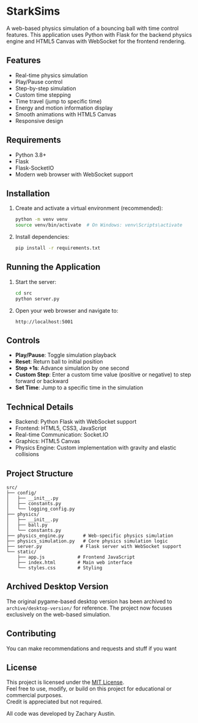 # StarkSims

A web-based physics simulation of a bouncing ball with time control features. This application uses Python with Flask for the backend physics engine and HTML5 Canvas with WebSocket for the frontend rendering.

## Features

- Real-time physics simulation
- Play/Pause control
- Step-by-step simulation
- Custom time stepping
- Time travel (jump to specific time)
- Energy and motion information display
- Smooth animations with HTML5 Canvas
- Responsive design

## Requirements

- Python 3.8+
- Flask
- Flask-SocketIO
- Modern web browser with WebSocket support

## Installation

1. Create and activate a virtual environment (recommended):
   ```bash
   python -m venv venv
   source venv/bin/activate  # On Windows: venv\Scripts\activate
   ```

2. Install dependencies:
   ```bash
   pip install -r requirements.txt
   ```

## Running the Application

1. Start the server:
   ```bash
   cd src
   python server.py
   ```

2. Open your web browser and navigate to:
   ```
   http://localhost:5001
   ```

## Controls

- **Play/Pause**: Toggle simulation playback
- **Reset**: Return ball to initial position
- **Step +1s**: Advance simulation by one second
- **Custom Step**: Enter a custom time value (positive or negative) to step forward or backward
- **Set Time**: Jump to a specific time in the simulation

## Technical Details

- Backend: Python Flask with WebSocket support
- Frontend: HTML5, CSS3, JavaScript
- Real-time Communication: Socket.IO
- Graphics: HTML5 Canvas
- Physics Engine: Custom implementation with gravity and elastic collisions

## Project Structure

```
src/
├── config/
│   ├── __init__.py
│   ├── constants.py
│   └── logging_config.py
├── physics/
│   ├── __init__.py
│   ├── ball.py
│   └── constants.py
├── physics_engine.py       # Web-specific physics simulation
├── physics_simulation.py   # Core physics simulation logic
├── server.py              # Flask server with WebSocket support
└── static/
    ├── app.js            # Frontend JavaScript
    ├── index.html        # Main web interface
    └── styles.css        # Styling
```

## Archived Desktop Version

The original pygame-based desktop version has been archived to `archive/desktop-version/` for reference. The project now focuses exclusively on the web-based simulation.

## Contributing

You can make recommendations and requests and stuff if you want

## License

This project is licensed under the [MIT License](./LICENSE).  
Feel free to use, modify, or build on this project for educational or commercial purposes.  
Credit is appreciated but not required.

All code was developed by Zachary Austin.

